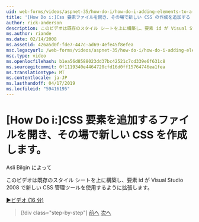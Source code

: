 ```yaml
---
uid: web-forms/videos/aspnet-35/how-do-i/how-do-i-adding-elements-to-a-css-file-and-create-new-css-on-the-fly
title: '[How Do i:]Css 要素ファイルを開き、その場で新しい CSS の作成を追加する |Microsoft Docs'
author: rick-anderson
description: このビデオは既存のスタイル シートを上に構築し、要素 id が Visual Studio 2008 で新しい CSS 管理ツールを使用するように拡張します。
ms.author: riande
ms.date: 02/14/2008
ms.assetid: 426a5d0f-fde7-447c-ad69-4efe45f8efea
msc.legacyurl: /web-forms/videos/aspnet-35/how-do-i/how-do-i-adding-elements-to-a-css-file-and-create-new-css-on-the-fly
msc.type: video
ms.openlocfilehash: b1ea56d8588023dd37bc42521c7cd339e6f631c8
ms.sourcegitcommit: 0f1119340e4464720cfd16d0ff15764746ea1fea
ms.translationtype: MT
ms.contentlocale: ja-JP
ms.lasthandoff: 04/17/2019
ms.locfileid: "59416195"
---
```

# <a name="how-do-i-adding-elements-to-a-css-file-and-create-new-css-on-the-fly"></a>[How Do i:]CSS 要素を追加するファイルを開き、その場で新しい CSS を作成します。

Asli Bilgin によって

このビデオは既存のスタイル シートを上に構築し、要素 id が Visual Studio 2008 で新しい CSS 管理ツールを使用するように拡張します。

[&#9654;ビデオ (16 分)](https://channel9.msdn.com/Blogs/ASP-NET-Site-Videos/how-do-i-adding-elements-to-a-css-file-and-create-new-css-on-the-fly)

> [!div class="step-by-step"]
> [前へ](how-do-i-working-with-visual-studio-2008-net-framework.md)
> [次へ](how-do-i-advance-cascading-style-sheet-features-and-management.md)
